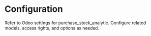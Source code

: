 # Configuration

Refer to Odoo settings for purchase_stock_analytic. Configure related models, access rights, and options as needed.
